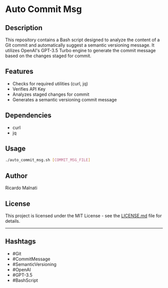 # Auto Commit Msg

## Description
This repository contains a Bash script designed to analyze the content of a Git commit and automatically suggest a semantic versioning message. It utilizes OpenAI's GPT-3.5 Turbo engine to generate the commit message based on the changes staged for commit.

## Features
- Checks for required utilities (curl, jq)
- Verifies API Key
- Analyzes staged changes for commit
- Generates a semantic versioning commit message

## Dependencies
- curl
- jq

## Usage
```bash
./auto_commit_msg.sh [COMMIT_MSG_FILE]
```

## Author
Ricardo Malnati

## License
This project is licensed under the MIT License - see the [LICENSE.md](LICENSE.md) file for details.

---

## Hashtags
- #Git
- #CommitMessage
- #SemanticVersioning
- #OpenAI
- #GPT-3.5
- #BashScript
